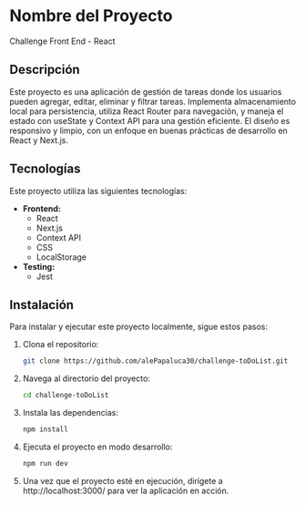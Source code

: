 # Nombre del Proyecto

Challenge Front End - React

## Descripción

Este proyecto es una aplicación de gestión de tareas donde los usuarios pueden agregar, editar, eliminar y filtrar tareas. Implementa almacenamiento local para persistencia, utiliza React Router para navegación, y maneja el estado con useState y Context API para una gestión eficiente. El diseño es responsivo y limpio, con un enfoque en buenas prácticas de desarrollo en React y Next.js.

## Tecnologías

Este proyecto utiliza las siguientes tecnologías:

- **Frontend:**
  - React
  - Next.js
  - Context API
  - CSS
  - LocalStorage
- **Testing:**
  - Jest

## Instalación

Para instalar y ejecutar este proyecto localmente, sigue estos pasos:

1. Clona el repositorio:

   ```bash
   git clone https://github.com/alePapaluca30/challenge-toDoList.git

   ```

2. Navega al directorio del proyecto:

   ```bash
   cd challenge-toDoList

   ```

3. Instala las dependencias:
   ```bash
   npm install
   ```

4. Ejecuta el proyecto en modo desarrollo:
   ```bash
   npm run dev
   ```
5. Una vez que el proyecto esté en ejecución, dirígete a http://localhost:3000/ para ver la aplicación en acción.